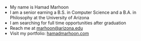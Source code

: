 <!--horizontal divider(gradiant)-->
<!--Intro start-->
- My name is Hamad Marhoon
- I am a senior earning a B.S. in Computer Science and a B.A. in Philosophy at the University of Arizona
- I am searching for full time opportunities after graduation
- Reach me at marhoon@arizona.edu
- Visit my portfolio: [hamadmarhoon.com](https://hamadmarhoon.com)
<!--Intro end-->
